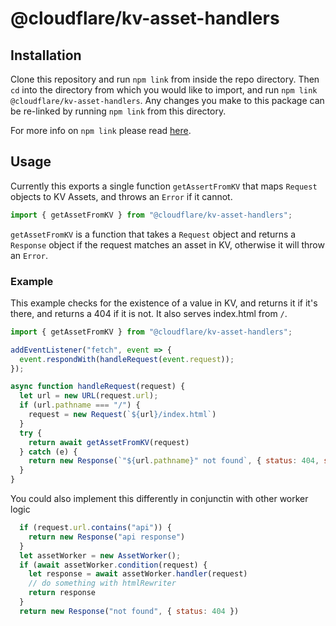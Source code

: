# @cloudflare/kv-asset-handlers

## Installation

Clone this repository and run `npm link` from inside the repo directory. Then `cd` into the directory from which you would like to import, and run `npm link @cloudflare/kv-asset-handlers`. Any changes you make to this package can be re-linked by running `npm link` from this directory. 

For more info on `npm link` please read [here](https://docs.npmjs.com/cli/link).

## Usage

Currently this exports a single function `getAssertFromKV` that maps `Request` objects to KV Assets, and throws an `Error` if it cannot.

```js
import { getAssetFromKV } from "@cloudflare/kv-asset-handlers";
```

`getAssetFromKV` is a function that takes a `Request` object and returns a `Response` object if the request matches an asset in KV, otherwise it will throw an `Error`.

### Example

This example checks for the existence of a value in KV, and returns it if it's there, and returns a 404 if it is not. It also serves index.html from `/`.

```js
import { getAssetFromKV } from "@cloudflare/kv-asset-handlers";

addEventListener("fetch", event => {
  event.respondWith(handleRequest(event.request));
});

async function handleRequest(request) {
  let url = new URL(request.url);
  if (url.pathname === "/") {
    request = new Request(`${url}/index.html`)
  }
  try {
    return await getAssetFromKV(request)
  } catch (e) {
    return new Response(`"${url.pathname}" not found`, { status: 404, statusText: "not found" })
  }
}
```

You could also implement this differently in conjunctin with other worker logic

```js
  if (request.url.contains("api")) {
    return new Response("api response")
  }
  let assetWorker = new AssetWorker();
  if (await assetWorker.condition(request) {
    let response = await assetWorker.handler(request)
    // do something with htmlRewriter
    return response
  }
  return new Response("not found", { status: 404 })
```

